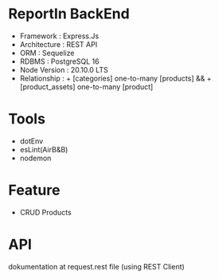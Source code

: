 # ReportIn BackEnd
+ Framework : Express.Js
+ Architecture : REST API
+ ORM : Sequelize
+ RDBMS : PostgreSQL 16
+ Node Version : 20.10.0 LTS
+ Relationship : + [categories] one-to-many [products] && + [product_assets] one-to-many [product]

# Tools
+ dotEnv
+ esLint(AirB&B)
+ nodemon

# Feature
+ CRUD Products

# API
dokumentation at request.rest file (using REST Client)
